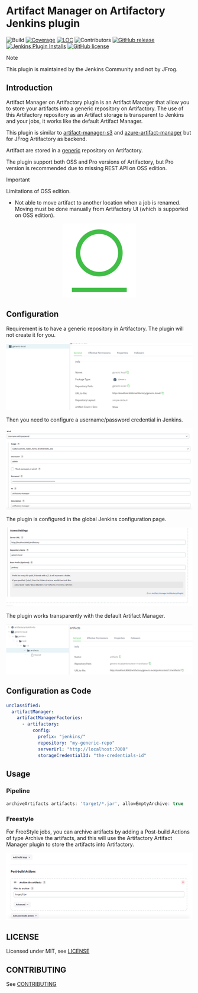 # Artifact Manager on Artifactory Jenkins plugin

![Build](https://ci.jenkins.io/job/Plugins/job/artifactory-artifact-manager-plugin/job/main/badge/icon)
[![Coverage](https://ci.jenkins.io/job/Plugins/job/artifactory-artifact-manager-plugin/job/main/badge/icon?status=${instructionCoverage}&subject=coverage&color=${colorInstructionCoverage})](https://ci.jenkins.io/job/Plugins/job/artifactory-artifact-manager-plugin/job/main)
[![LOC](https://ci.jenkins.io/job/Plugins/job/artifactory-artifact-manager-plugin/job/main/badge/icon?job=test&status=${lineOfCode}&subject=line%20of%20code&color=blue)](https://ci.jenkins.io/job/Plugins/job/artifactory-artifact-manager-plugin/job/main)
![Contributors](https://img.shields.io/github/contributors/jenkinsci/artifactory-artifact-manager-plugin.svg?color=blue)
[![GitHub release](https://img.shields.io/github/release/jenkinsci/artifactory-artifact-manager-plugin.svg?label=changelog)](https://github.com/jenkinsci/artifactory-artifact-manager-plugin/releases/latest)
[![Jenkins Plugin Installs](https://img.shields.io/jenkins/plugin/i/artifactory-artifact-manager.svg?color=blue)](https://plugins.jenkins.io/artifactory-artifact-manager)
[![GitHub license](https://img.shields.io/github/license/jenkinsci/artifactory-artifact-manager-plugin)](https://github.com/jenkinsci/artifactory-artifact-manager-plugin/blob/main/LICENSE.md)

> [!NOTE]
> This plugin is maintained by the Jenkins Community and not by JFrog.


## Introduction

Artifact Manager on Artifactory plugin is an Artifact Manager that allow you to store your artifacts into a generic repository on Artifactory.
The use of this Artifactory repository as an Artifact storage is transparent to Jenkins and your jobs, it works like the default
Artifact Manager.

This plugin is similar to [artifact-manager-s3](https://plugins.jenkins.io/artifact-manager-s3/) and 
[azure-artifact-manager](https://plugins.jenkins.io/azure-artifact-manager/) but for JFrog Artifactory as backend.

Artifact are stored in a [generic](https://jfrog.com/help/r/jfrog-artifactory-documentation/generic-repositories) repository on Artifactory.

The plugin support both OSS and Pro versions of Artifactory, but Pro version is recommended due to missing REST API on OSS edition. 

> [!IMPORTANT]
> Limitations of OSS edition.

- Not able to move artifact to another location when a job is renamed. Moving must be done manually from Artifactory UI (which is supported on OSS edition).

<p align="center">
  <img src="docs/artifactory_logo.png">
</p>

## Configuration

Requirement is to have a generic repository in Artifactory. The plugin will not create it for you.

![Global configuration](docs/artifactory1.png)

Then you need to configure a username/password credential in Jenkins.

![Credentials](docs/artifactory2.png)

The plugin is configured in the global Jenkins configuration page.

![Global configuration](docs/artifactory3.png)

The plugin works transparently with the default Artifact Manager.

![Global configuration](docs/artifactory4.png)

## Configuration as Code

```yaml
unclassified:
  artifactManager:
    artifactManagerFactories:
      - artifactory:
          config:
            prefix: "jenkins/"
            repository: "my-generic-repo"
            serverUrl: "http://localhost:7000"
            storageCredentialId: "the-credentials-id"
```

## Usage

### Pipeline

```groovy
archiveArtifacts artifacts: 'target/*.jar', allowEmptyArchive: true
```

### Freestyle

For FreeStyle jobs, you can archive artifacts by adding a Post-build Actions of type Archive the artifacts, and this will use the Artifactory Artifact Manager plugin to store the artifacts into Artifactory.

![](docs/freestyle_job.jpg)

## LICENSE

Licensed under MIT, see [LICENSE](LICENSE.md)

## CONTRIBUTING

See [CONTRIBUTING](CONTRIBUTING.md)
